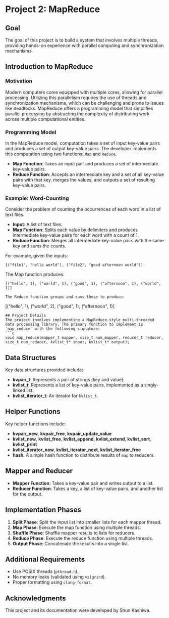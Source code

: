 # Project 2: MapReduce

## Goal
The goal of this project is to build a system that involves multiple threads, providing hands-on experience with parallel computing and synchronization mechanisms.

## Introduction to MapReduce

### Motivation
Modern computers come equipped with multiple cores, allowing for parallel processing. Utilizing this parallelism requires the use of threads and synchronization mechanisms, which can be challenging and prone to issues like deadlocks. MapReduce offers a programming model that simplifies parallel processing by abstracting the complexity of distributing work across multiple computational entities.

### Programming Model
In the MapReduce model, computation takes a set of input key-value pairs and produces a set of output key-value pairs. The developer implements this computation using two functions: `Map` and `Reduce`.

- **Map Function**: Takes an input pair and produces a set of intermediate key-value pairs.
- **Reduce Function**: Accepts an intermediate key and a set of all key-value pairs with that key, merges the values, and outputs a set of resulting key-value pairs.

### Example: Word-Counting
Consider the problem of counting the occurrences of each word in a list of text files. 

- **Input**: A list of text files.
- **Map Function**: Splits each value by delimiters and produces intermediate key-value pairs for each word with a count of 1.
- **Reduce Function**: Merges all intermediate key-value pairs with the same key and sums the counts.

For example, given the inputs:
```
[("file1", "hello world"), ("file2", "good afternoon world")]
```

The Map function produces:
```
[("hello", 1), ("world", 1), ("good", 1), ("afternoon", 1), ("world", 1)]

The Reduce function groups and sums these to produce:

```
[("hello", 1), ("world", 2), ("good", 1), ("afternoon", 1)]
```
## Project Details
The project involves implementing a MapReduce-style multi-threaded data processing library. The primary function to implement is `map_reduce` with the following signature:
```c
void map_reduce(mapper_t mapper, size_t num_mapper, reducer_t reducer, size_t num_reducer, kvlist_t* input, kvlist_t* output);
```

## Data Structures
Key data structures provided include:

- **kvpair_t**: Represents a pair of strings (key and value).
- **kvlist_t**: Represents a list of key-value pairs, implemented as a singly-linked list.
- **kvlist_iterator_t**: An iterator for `kvlist_t`.

## Helper Functions
Key helper functions include:

- **kvpair_new**, **kvpair_free**, **kvpair_update_value**
- **kvlist_new**, **kvlist_free**, **kvlist_append**, **kvlist_extend**, **kvlist_sort**, **kvlist_print**
- **kvlist_iterator_new**, **kvlist_iterator_next**, **kvlist_iterator_free**
- **hash**: A simple hash function to distribute results of `map` to reducers.

## Mapper and Reducer
- **Mapper Function**: Takes a key-value pair and writes output to a list.
- **Reducer Function**: Takes a key, a list of key-value pairs, and another list for the output.

## Implementation Phases
1. **Split Phase**: Split the input list into smaller lists for each mapper thread.
2. **Map Phase**: Execute the map function using multiple threads.
3. **Shuffle Phase**: Shuffle mapper results to lists for reducers.
4. **Reduce Phase**: Execute the reduce function using multiple threads.
5. **Output Phase**: Concatenate the results into a single list.

## Additional Requirements
- Use POSIX threads (`pthread.h`).
- No memory leaks (validated using `valgrind`).
- Proper formatting using `clang-format`.


## Acknowledgments
This project and its documentation were developed by Shun Kashiwa.
